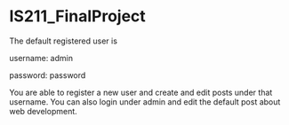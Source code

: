 # IS211_FinalProject

The default registered user is

username: admin

password: password

You are able to register a new user and create and edit posts under that username. You can also login under admin and edit the default post about web development. 
